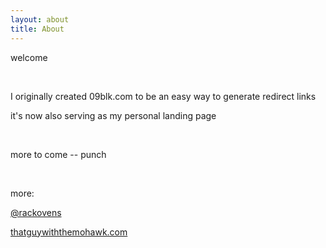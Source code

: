 ```yaml
---
layout: about
title: About
---
```


welcome

<br />

I originally created 09blk.com to be an easy way to generate redirect links

it's now also serving as my personal landing page

<br />

more to come
-- punch

<br />

more:

<a target ="_new" href="https://instagram.com/rackovens/"><i class="fa fa-instagram" style="font-size:38px;"></i> @rackovens</a>

<a target ="_new" href="https://www.thatguywiththemohawk.com"><i class="fa fa-camera" style="font-size:28px;"></i> thatguywiththemohawk.com</a>